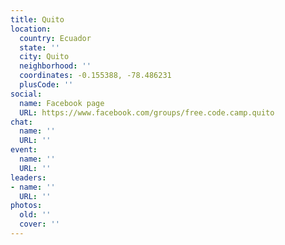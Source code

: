 ```yaml
---
title: Quito
location:
  country: Ecuador
  state: ''
  city: Quito
  neighborhood: ''
  coordinates: -0.155388, -78.486231
  plusCode: ''
social:
  name: Facebook page
  URL: https://www.facebook.com/groups/free.code.camp.quito
chat:
  name: ''
  URL: ''
event:
  name: ''
  URL: ''
leaders:
- name: ''
  URL: ''
photos:
  old: ''
  cover: ''
---
```

